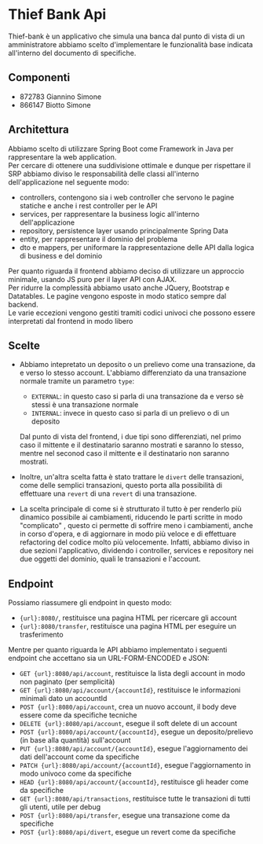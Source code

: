 # Thief Bank Api
Thief-bank è un applicativo che simula una banca dal punto di vista di un amministratore abbiamo scelto d'implementare le funzionalità base indicata all'interno del documento di specifiche. 

## Componenti
- 872783 Giannino Simone
- 866147 Biotto Simone

## Architettura
Abbiamo scelto di utilizzare Spring Boot come Framework in Java per rappresentare la web application. \
Per cercare di ottenere una suddivisione ottimale e dunque per rispettare il SRP abbiamo diviso le responsabilità
delle classi all'interno dell'applicazione nel seguente modo:
- controllers, contengono sia i web controller che servono le pagine statiche e anche i rest controller per le API
- services, per rappresentare la business logic all'interno dell'applicazione
- repository, persistence layer usando principalmente Spring Data
- entity, per rappresentare il dominio del problema
- dto e mappers, per uniformare la rappresentazione delle API dalla logica di business e del dominio

Per quanto riguarda il frontend abbiamo deciso di utilizzare un approccio minimale, usando JS puro per il layer API con
AJAX. \
Per ridurre la complessità abbiamo usato anche JQuery, Bootstrap e Datatables.
Le pagine vengono esposte in modo statico sempre dal backend. \
Le varie eccezioni vengono gestiti tramiti codici univoci che possono essere interpretati dal frontend in modo libero

## Scelte
* Abbiamo intepretato un deposito o un prelievo come una transazione, da e verso lo stesso account. L'abbiamo differenziato da una transazione normale tramite un parametro `type`:
  - `EXTERNAL`: in questo caso si parla di una transazione da e verso sè stessi è una transazione normale
  - `INTERNAL`: invece in questo caso si parla di un prelievo o di un deposito

  Dal punto di vista del frontend, i due tipi sono differenziati, nel primo caso il mittente e il destinatario saranno mostrati e saranno lo stesso, mentre nel seconod caso il mittente e il destinatario non saranno mostrati.

* Inoltre, un'altra scelta fatta è stato trattare le `divert` delle transazioni, come delle semplici transazioni, questo porta alla possibilità di effettuare una `revert` di una `revert` di una transazione.
* La scelta principale di come si è strutturato il tutto è per renderlo più dinamico possibile ai cambiamenti, riducendo le parti scritte in modo "complicato" , questo ci permette di soffrire meno i cambiamenti, anche in corso d'opera, e di aggiornare in modo più veloce e di effettuare refactoring del codice molto più velocemente. Infatti, abbiamo diviso in due sezioni l'applicativo, dividendo i controller, services e repository nei due oggetti del dominio, quali le transazioni e l'account.

## Endpoint
Possiamo riassumere gli endpoint in questo modo:
- `{url}:8080/`, restituisce una pagina HTML per ricercare gli account
- `{url}:8080/transfer`, restituisce una pagina HTML per eseguire un trasferimento

Mentre per quanto riguarda le API abbiamo implementato i seguenti endpoint che accettano sia un URL-FORM-ENCODED e JSON:
- `GET {url}:8080/api/account`, restituisce la lista degli account in modo non paginato (per semplicità)
- `GET {url}:8080/api/account/{accountId}`, restituisce le informazioni minimali dato un accountId
- `POST {url}:8080/api/account`, crea un nuovo account, il body deve essere come da specifiche tecniche
- `DELETE {url}:8080/api/account`, esegue il soft delete di un account
- `POST {url}:8080/api/account/{accountId}`, esegue un deposito/prelievo (in base alla quantità) sull'account
- `PUT {url}:8080/api/account/{accountId}`, esegue l'aggiornamento dei dati dell'account come da specifiche
- `PATCH {url}:8080/api/account/{accountId}`, esegue l'aggiornamento in modo univoco come da specifiche
- `HEAD {url}:8080/api/account/{accountId}`, restituisce gli header come da specifiche
- `GET {url}:8080/api/transactions`, restituisce tutte le transazioni di tutti gli utenti, utile per debug
- `POST {url}:8080/api/transfer`, esegue una transazione come da specifiche
- `POST {url}:8080/api/divert`, esegue un revert come da specifiche
